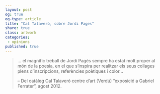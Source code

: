 ```yaml
---
layout: post
og: true
og-type: article
title: "Cal Talaveró, sobre Jordi Pages" 
share: true
class: artwork
categories:
 - opinions
published: true
---
```


<blockquote>
  <p>... el magnífic treball de Jordi Pagès sempre ha estat molt proper al món de la poesia, en el que s’inspira per realitzar els seus collages plens d’inscripcions, referències poètiques i color...</p>
  <footer class="no-padding text-right">&ndash; Del catàleg Cal Talaveró centre d’art (Verdú) “exposició a Gabriel Ferrater”, agost 2012.</footer>
</blockquote>
